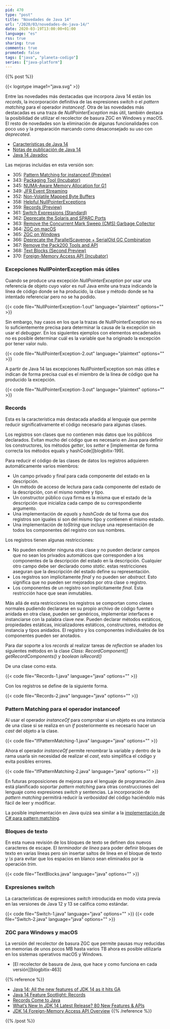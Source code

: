 ```yaml
---
pid: 470
type: "post"
title: "Novedades de Java 14"
url: "/2020/03/novedades-de-java-14/"
date: 2020-03-19T13:00:00+01:00
language: "es"
rss: true
sharing: true
comments: true
promoted: false
tags: ["java", "planeta-codigo"]
series: ["java-platform"]
---
```


{{% post %}}

{{< logotype image1="java.svg" >}}

Entre las novedades más destacadas que incorpora Java 14 están los _records_, la incorporación definitiva de las expresiones _switch_ o el _pattern matching_ para el operador _instanceof_. Otra de las novedades más destacadas es una traza de _NullPointerException_ más útil, también destaca la posibilidad de utilizar el recolector de basura ZGC en Windows y macOS. El resto de novedades son la eliminación de algunas funcionalidades con poco uso y la preparación marcando como desaconsejado su uso con _deprecated_.

* [Características de Java 14](https://openjdk.java.net/projects/jdk/14/)
* [Notas de publicación de Java 14](https://jdk.java.net/14/release-notes)
* [Java 14 Javadoc](https://docs.oracle.com/en/java/javase/14/docs/api/)

Las mejoras incluídas en esta versión son:

* 305: [Pattern Matching for instanceof (Preview)](https://openjdk.java.net/jeps/305)
* 343: [Packaging Tool (Incubator)](https://openjdk.java.net/jeps/343)
* 345: [NUMA-Aware Memory Allocation for G1](https://openjdk.java.net/jeps/345)
* 349: [JFR Event Streaming](https://openjdk.java.net/jeps/349)
* 352: [Non-Volatile Mapped Byte Buffers](https://openjdk.java.net/jeps/352)
* 358: [Helpful NullPointerExceptions](https://openjdk.java.net/jeps/358)
* 359: [Records (Preview)](https://openjdk.java.net/jeps/359)
* 361: [Switch Expressions (Standard)](https://openjdk.java.net/jeps/361)
* 362: [Deprecate the Solaris and SPARC Ports](https://openjdk.java.net/jeps/362)
* 363: [Remove the Concurrent Mark Sweep (CMS) Garbage Collector](https://openjdk.java.net/jeps/363)
* 364: [ZGC on macOS](https://openjdk.java.net/jeps/364)
* 365: [ZGC on Windows](https://openjdk.java.net/jeps/365)
* 366: [Deprecate the ParallelScavenge + SerialOld GC Combination](https://openjdk.java.net/jeps/366)
* 367: [Remove the Pack200 Tools and API](https://openjdk.java.net/jeps/367)
* 368: [Text Blocks (Second Preview)](https://openjdk.java.net/jeps/368)
* 370: [Foreign-Memory Access API (Incubator)](https://openjdk.java.net/jeps/370)

### Excepciones NullPointerException más útiles

Cuando se produce una excepción _NullPointerException_ por usar una referencia de objeto cuyo valor es _null_ Java emite una traza indicando la línea de código donde se ha producido, la clase y método donde se ha intentado referenciar pero no se ha podido.

{{< code file="NullPointerException-1.out" language="plaintext" options="" >}}

Sin embargo, hay casos en los que la trazas de NullPointerException no es lo suficientemente precisa para determinar la causa de la excepción sin usar el _debugger_. En los siguientes ejemplos con elementos encadenados no es posible determinar cuál es la variable que ha originado la excepción por tener valor nulo.

{{< code file="NullPointerException-2.out" language="plaintext" options="" >}}

A partir de Java 14 las excepciones NullPointerException son más útiles e indican de forma precisa cual es el miembro de la línea de código que ha producido la excepción.

{{< code file="NullPointerException-3.out" language="plaintext" options="" >}}

### Records

Esta es la característica más destacada añadida al lenguaje que permite reducir significativamente el código necesario para algunas clases.

Los registros son clases que no contienen más datos que los públicos declarados. Evitan mucho del código que es necesario en Java para definir los constructores, los métodos _getter_, los _setter_ e [implementar de forma correcta los métodos equals y hashCode][blogbitix-199].

Para reducir el código de las clases de datos los registros adquieren automáticamente varios miembros:

* Un campo privado y final para cada componente del estado en la descripción.
* Un método de acceso de lectura para cada componente del estado de la descripción, con el mismo nombre y tipo.
* Un constructor público cuya firma es la misma que el estado de la descripción que inicializa cada campo de su correspondiente argumento.
* Una implementación de _equals_ y _hashCode_ de tal forma que dos registros son iguales si son del mismo tipo y contienen el mismo estado.
* Una implementación de _toString_ que incluye una representación de todos los componentes del registro con sus nombres.

Los registros tienen algunas restricciones:

* No pueden extender ninguna otra clase y no pueden declarar campos que no sean los privados automáticos que corresponden a los componentes de la descripción del estado en la descripción. Cualquier otro campo debe ser declarado como _static_. estas restricciones aseguran que la descripción del estado define su representación.
* Los registros son implícitamente _final_ y no pueden ser _abstract_. Esto significa que no pueden ser mejorados por otra clase o registro.
* Los componentes de un registro son implícitamente _final_. Esta restricción hace que sean inmutables.

Más allá de esta restricciones los registros se comportan como clases normales pudiendo declararse en su propio archivo de código fuente o anidada en otra clase, pueden ser genéricos, implementar interfaces e instanciarse con la palabra clave _new_. Pueden declarar métodos estáticos, propiedades estáticas, inicializadores estáticos, constructores, métodos de instancia y tipos anidados. El registro y los componentes individuales de los componentes pueden ser anotados.

Para dar soporte a los _records_ al realizar tareas de _reflection_ se añaden los siguientes métodos en la clase _Class_: _RecordComponent[] getRecordComponents()_ y _boolean isRecord()_

De una clase como esta.

{{< code file="Records-1.java" language="java" options="" >}}

Con los registros se define de la siguiente forma.

{{< code file="Records-2.java" language="java" options="" >}}

### Pattern Matching para el operador instanceof

Al usar el operador _instanceOf_ para comprobar si un objeto es una instancia de una clase si se realiza en un _if_ posteriormente es necesario hacer un _cast_ del objeto a la clase.

{{< code file="IfPatternMatching-1.java" language="java" options="" >}}

Ahora el operador _instanceOf_ permite renombrar la variable y dentro de la rama usarla sin necesidad de realizar el _cast_, esto simplifica el código y evita posibles errores.

{{< code file="IfPatternMatching-2.java" language="java" options="" >}}

En futuras proposiciones de mejoras para el lenguaje de programación Java está planificado soportar _pattern matching_ para otras construcciones del lenguaje como expresiones _switch_ y sentencias. La incorporación de _pattern matching_ permitirá reducir la _verbosidad_ del código haciéndolo más fácil de leer y modificar.

La posible implementación en Java quizá sea similar a la [implementación de C# para pattern matching](https://docs.microsoft.com/en-us/dotnet/csharp/pattern-matching).

### Bloques de texto

En esta nueva revisión de los bloques de texto se definen dos nuevos caracteres de escape. El _terminador de línea_ para poder definir bloques de texto en varias líneas pero sin insertar saltos de línea en el bloque de texto y _\s_ para evitar que los espacios en blanco sean eliminados por la operación _trim_.

{{< code file="TextBlocks.java" language="java" options="" >}}

### Expresiones switch

La características de expresiones _switch_ introducida en modo vista previa en las versiones de Java 12 y 13 se califica como estándar.

{{< code file="Switch-1.java" language="java" options="" >}}
{{< code file="Switch-2.java" language="java" options="" >}}

### ZGC para Windows y macOS

La versión del recolector de basura ZGC que permite pausas muy reducidas en memorias de unos pocos MB hasta varios TB ahora es posible utilizarla en los sistemas operativos macOS y Windows.

* [El recolector de basura de Java, que hace y como funciona en cada versión][blogbitix-463]

{{% reference %}}
* [Java 14: All the new features of JDK 14 as it hits GA](https://jaxenter.com/java-14-update-news-163585.html)
* [Java 14 Feature Spotlight: Records](https://www.infoq.com/articles/java-14-feature-spotlight/)
* [Records Come to Java](https://blogs.oracle.com/javamagazine/records-come-to-java)
* [What’s New In JDK 14 Latest Release? 80 New Features & APIs](https://www.azul.com/whats-new-in-jdk14-latest-release/)
* [JDK 14 Foreign-Memory Access API Overview](https://medium.com/@youngty1997/jdk-14-foreign-memory-access-api-overview-70951fe221c9)
{{% /reference %}}

{{% /post %}}
